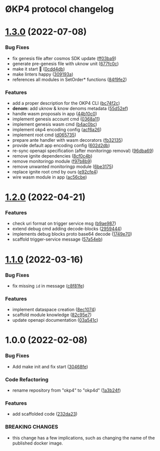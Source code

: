 # ØKP4 protocol changelog

# [1.3.0](https://github.com/okp4/okp4d/compare/v1.2.0...v1.3.0) (2022-07-08)


### Bug Fixes

* fix genesis file after cosmos SDK update ([ff03ba9](https://github.com/okp4/okp4d/commit/ff03ba906313f8cbdeb77b3fb158cdf188f197fb))
* generate pre-genesis file with uknow unit ([677fc0c](https://github.com/okp4/okp4d/commit/677fc0cd16f18f9e650d2df4a669932da9e8200c))
* make it start 🚀 ([0cdd4db](https://github.com/okp4/okp4d/commit/0cdd4db2bdd16fcbe2788d5b6802d7ed9402a2bb))
* make linters happy ([309193a](https://github.com/okp4/okp4d/commit/309193aae612a94bc8d1ee6f557af204a7720044))
* references all modules in SetOrder* functions ([84f9fe2](https://github.com/okp4/okp4d/commit/84f9fe201d0214b32a0ff3d2f4e4893bf879ba49))


### Features

* add a proper description for the OKP4 CLI ([bc74f2c](https://github.com/okp4/okp4d/commit/bc74f2c4f158895cf45534b33e0c32a2fb92cd90))
* **denom:** add uknow & know denoms metadata ([55d52ef](https://github.com/okp4/okp4d/commit/55d52efceff6cbd9714dc7a6014029824716f138))
* handle wasm proposals in app ([44b10c0](https://github.com/okp4/okp4d/commit/44b10c0b91cf10ff8b17b86737067ff1ee47586a))
* implement genesis account cmd ([0368a11](https://github.com/okp4/okp4d/commit/0368a111f374de99c6e3cb0a2ecc1d8c641e7187))
* implement genesis wasm cmd ([b4ac0bc](https://github.com/okp4/okp4d/commit/b4ac0bc82b3cdf3c6b7c0f24cd5739eb7f245ae8))
* implement okp4 encoding config ([acf6a26](https://github.com/okp4/okp4d/commit/acf6a26fc5d0d42df5e77b3bca65f4e663a87200))
* implement root cmd ([d065735](https://github.com/okp4/okp4d/commit/d0657358ee65dbd1c516e81eedb56a5ed6c63fd9))
* prepare ante handler with wasm decorators ([fb32135](https://github.com/okp4/okp4d/commit/fb32135288dcff37b6a0a25897210ab78461b745))
* provide default app encoding config ([602d2db](https://github.com/okp4/okp4d/commit/602d2db7dad855871d550d849b964e35ca2f26a1))
* re-sync openapi specification (after monitoringp removal) ([96dba69](https://github.com/okp4/okp4d/commit/96dba6985cbce0def82cb56671a265a915bb3116))
* remove ignite dependencies ([8cf0c4b](https://github.com/okp4/okp4d/commit/8cf0c4b2a9314f42b244193e63de5b3d90ab8a42))
* remove monitoringp module ([f97b8b9](https://github.com/okp4/okp4d/commit/f97b8b94895a7aa6f66bfce6880d263b67cf8cec))
* remove unwanted monitoringp module ([6be3175](https://github.com/okp4/okp4d/commit/6be317582c22ea5172932126e33f9efefc725d66))
* replace ignite root cmd by ours ([e92cfe4](https://github.com/okp4/okp4d/commit/e92cfe43d94243ddc1faabdd27f13bf401827297))
* wire wasm module in app ([ac56cbe](https://github.com/okp4/okp4d/commit/ac56cbe76bb5f16c75c63cfb1675450217ab23a2))

# [1.2.0](https://github.com/okp4/okp4d/compare/v1.1.0...v1.2.0) (2022-04-21)


### Features

* check uri format on trigger service msg ([b9ae987](https://github.com/okp4/okp4d/commit/b9ae987b081ee7b2dca5da09cabe088d19c2a728))
* extend debug cmd adding decode-blocks ([2959444](https://github.com/okp4/okp4d/commit/29594444e8c749f975e28316dddb0b1322bfebfa))
* implements debug blocks proto base64 decode ([1749e70](https://github.com/okp4/okp4d/commit/1749e70151ae16b0abfe326b70501ab64ca42d2a))
* scaffold trigger-service message ([57a54eb](https://github.com/okp4/okp4d/commit/57a54eb49cff5ee66957a1d2d795af5edab45bde))

# [1.1.0](https://github.com/okp4/okp4d/compare/v1.0.0...v1.1.0) (2022-03-16)


### Bug Fixes

* fix missing `id` in message ([c8f81fe](https://github.com/okp4/okp4d/commit/c8f81febc74622397ffb2b2a4e103ef28511bb92))


### Features

* implement dataspace creation ([8ec1074](https://github.com/okp4/okp4d/commit/8ec10742fd6271720f98fce93e20626447008841))
* scaffold module knowledge ([82c95e7](https://github.com/okp4/okp4d/commit/82c95e7acebf30df7ca924383ad8e5de3da533bc))
* update openapi documentation ([03a541c](https://github.com/okp4/okp4d/commit/03a541c732f8fd94701015317c5d1fcb0574c688))

# 1.0.0 (2022-02-08)


### Bug Fixes

* Add make init and fix start ([30468fe](https://github.com/okp4/okp4d/commit/30468fed2d6b8b86e60f0cb44479547b05bded18))


### Code Refactoring

* rename repository from "okp4" to "okp4d" ([1a3b24f](https://github.com/okp4/okp4d/commit/1a3b24f383e7ef18f0bd2a2e93b774813e824339))


### Features

* add scaffolded code ([232da23](https://github.com/okp4/okp4d/commit/232da23ee3428c3aec0d68a41771832aa6502cb3))


### BREAKING CHANGES

* this change has a few implications, such as changing
the name of the published docker image.
